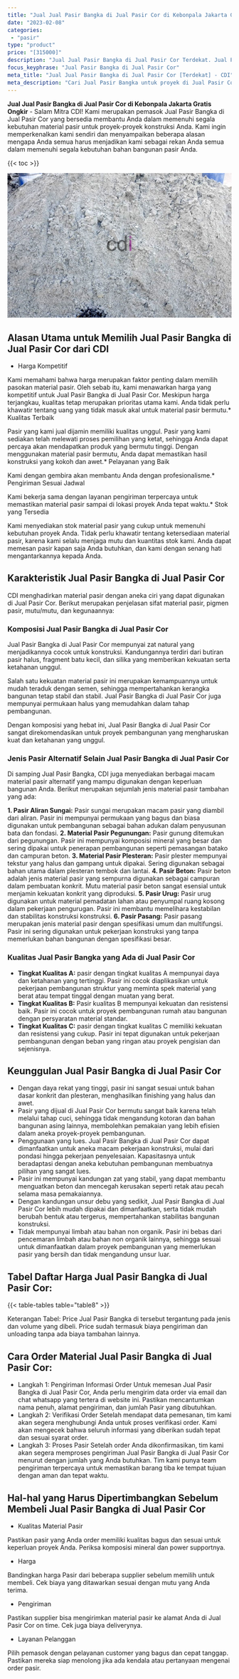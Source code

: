 ```yaml
---
title: "Jual Jual Pasir Bangka di Jual Pasir Cor di Kebonpala Jakarta Gratis Ongkir"
date: "2023-02-08"
categories:
 - "pasir"
type: "product"
price: "[315000]"
description: "Jual Jual Pasir Bangka di Jual Pasir Cor Terdekat. Jual Pasir Bangka ini sering digunakan dalam proyek konstruksi sebagai material adukan yang terpilih dan bersih. Kontak kami untuk mendapatkan informasi lebih lanjut."
focus_keyphrase: "Jual Pasir Bangka di Jual Pasir Cor"
meta_title: "Jual Jual Pasir Bangka di Jual Pasir Cor [Terdekat] - CDI"
meta_description: "Cari Jual Pasir Bangka untuk proyek di Jual Pasir Cor? Kami menawarkan Jual Pasir Bangka berkualitas untuk bahan campuran. Raih penawaran terbaik sekarang."
---
```


**Jual Jual Pasir Bangka di Jual Pasir Cor di Kebonpala Jakarta Gratis Ongkir** - Salam Mitra CDI! Kami merupakan pemasok Jual Pasir Bangka di Jual Pasir Cor yang bersedia membantu Anda dalam memenuhi segala kebutuhan material pasir untuk proyek-proyek konstruksi Anda. Kami ingin memperkenalkan kami sendiri dan menyampaikan beberapa alasan mengapa Anda semua harus menjadikan kami sebagai rekan Anda semua dalam memenuhi segala kebutuhan bahan bangunan pasir Anda.

{{< toc >}}

![Jual Jual Pasir Bangka di Jual Pasir Cor di Kebonpala Jakarta Gratis Ongkir](/images/pasir/pasir-bangunan-03.jpg)

## Alasan Utama untuk Memilih Jual Pasir Bangka di Jual Pasir Cor dari CDI

*   Harga Kompetitif

Kami memahami bahwa harga merupakan faktor penting dalam memilih pasokan material pasir. Oleh sebab itu, kami menawarkan harga yang kompetitif untuk Jual Pasir Bangka di Jual Pasir Cor. Meskipun harga terjangkau, kualitas tetap merupakan prioritas utama kami. Anda tidak perlu khawatir tentang uang yang tidak masuk akal untuk material pasir bermutu.*   Kualitas Terbaik

Pasir yang kami jual dijamin memiliki kualitas unggul. Pasir yang kami sediakan telah melewati proses pemilihan yang ketat, sehingga Anda dapat percaya akan mendapatkan produk yang bermutu tinggi. Dengan menggunakan material pasir bermutu, Anda dapat memastikan hasil konstruksi yang kokoh dan awet.*   Pelayanan yang Baik

Kami dengan gembira akan membantu Anda dengan profesionalisme.*   Pengiriman Sesuai Jadwal

Kami bekerja sama dengan layanan pengiriman terpercaya untuk memastikan material pasir sampai di lokasi proyek Anda tepat waktu.*   Stok yang Tersedia

Kami menyediakan stok material pasir yang cukup untuk memenuhi kebutuhan proyek Anda. Tidak perlu khawatir tentang ketersediaan material pasir, karena kami selalu menjaga mutu dan kuantitas stok kami. Anda dapat memesan pasir kapan saja Anda butuhkan, dan kami dengan senang hati mengantarkannya kepada Anda. 

## Karakteristik Jual Pasir Bangka di Jual Pasir Cor

CDI menghadirkan material pasir dengan aneka ciri yang dapat digunakan di Jual Pasir Cor. Berikut merupakan penjelasan sifat material pasir, pigmen pasir, mutu/mutu, dan kegunaannya:

### Komposisi Jual Pasir Bangka di Jual Pasir Cor

Jual Pasir Bangka di Jual Pasir Cor mempunyai zat natural yang menjadikannya cocok untuk konstruksi. Kandungannya terdiri dari butiran pasir halus, fragment batu kecil, dan silika yang memberikan kekuatan serta ketahanan unggul.

Salah satu kekuatan material pasir ini merupakan kemampuannya untuk mudah teraduk dengan semen, sehingga mempertahankan kerangka bangunan tetap stabil dan stabil. Jual Pasir Bangka di Jual Pasir Cor juga mempunyai permukaan halus yang memudahkan dalam tahap pembangunan.

Dengan komposisi yang hebat ini, Jual Pasir Bangka di Jual Pasir Cor sangat direkomendasikan untuk proyek pembangunan yang mengharuskan kuat dan ketahanan yang unggul.

### Jenis Pasir Alternatif Selain Jual Pasir Bangka di Jual Pasir Cor

Di samping Jual Pasir Bangka, CDI juga menyediakan berbagai macam material pasir alternatif yang mampu digunakan dengan keperluan bangunan Anda. Berikut merupakan sejumlah jenis material pasir tambahan yang ada:

**1\. Pasir Aliran Sungai:** Pasir sungai merupakan macam pasir yang diambil dari aliran. Pasir ini mempunyai permukaan yang bagus dan biasa digunakan untuk pembangunan sebagai bahan adukan dalam penyusunan bata dan fondasi.
**2\. Material Pasir Pegunungan:** Pasir gunung ditemukan dari pegunungan. Pasir ini mempunyai komposisi mineral yang besar dan sering dipakai untuk penerapan pembangunan seperti pemasangan batako dan campuran beton.
**3\. Material Pasir Plesteran:** Pasir plester mempunyai tekstur yang halus dan gampang untuk dipakai. Sering digunakan sebagai bahan utama dalam plesteran tembok dan lantai.
**4\. Pasir Beton:** Pasir beton adalah jenis material pasir yang sempurna digunakan sebagai campuran dalam pembuatan konkrit. Mutu material pasir beton sangat esensial untuk menjamin kekuatan konkrit yang diproduksi.
**5\. Pasir Urug:** Pasir urug digunakan untuk material pemadatan lahan atau penyumpal ruang kosong dalam pekerjaan pengurugan. Pasir ini membantu memelihara kestabilan dan stabilitas konstruksi konstruksi.
**6\. Pasir Pasang:** Pasir pasang merupakan jenis material pasir dengan spesifikasi umum dan multifungsi. Pasir ini sering digunakan untuk pekerjaan konstruksi yang tanpa memerlukan bahan bangunan dengan spesifikasi besar.

### Kualitas Jual Pasir Bangka yang Ada di Jual Pasir Cor

*   **Tingkat Kualitas A:** pasir dengan tingkat kualitas A mempunyai daya dan ketahanan yang tertinggi. Pasir ini cocok diaplikasikan untuk pekerjaan pembangunan struktur yang meminta spek material yang berat atau tempat tinggal dengan muatan yang berat.
*   **Tingkat Kualitas B:** Pasir kualitas B mempunyai kekuatan dan resistensi baik. Pasir ini cocok untuk proyek pembangunan rumah atau bangunan dengan persyaratan material standar.
*   **Tingkat Kualitas C:** pasir dengan tingkat kualitas C memiliki kekuatan dan resistensi yang cukup. Pasir ini tepat digunakan untuk pekerjaan pembangunan dengan beban yang ringan atau proyek pengisian dan sejenisnya.

## Keunggulan Jual Pasir Bangka di Jual Pasir Cor

*   Dengan daya rekat yang tinggi, pasir ini sangat sesuai untuk bahan dasar konkrit dan plesteran, menghasilkan finishing yang halus dan awet.
*   Pasir yang dijual di Jual Pasir Cor bermutu sangat baik karena telah melalui tahap cuci, sehingga tidak mengandung kotoran dan bahan bangunan asing lainnya, membolehkan pemakaian yang lebih efisien dalam aneka proyek-proyek pembangunan.
*   Penggunaan yang lues. Jual Pasir Bangka di Jual Pasir Cor dapat dimanfaatkan untuk aneka macam pekerjaan konstruksi, mulai dari pondasi hingga pekerjaan penyelesaian. Kapasitasnya untuk beradaptasi dengan aneka kebutuhan pembangunan membuatnya pilihan yang sangat lues.
*   Pasir ini mempunyai kandungan zat yang stabil, yang dapat membantu menguatkan beton dan mencegah kerusakan seperti retak atau pecah selama masa pemakaiannya.
*   Dengan kandungan unsur debu yang sedikit, Jual Pasir Bangka di Jual Pasir Cor lebih mudah dipakai dan dimanfaatkan, serta tidak mudah berubah bentuk atau tergerus, mempertahankan stabilitas bangunan konstruksi.
*   Tidak mempunyai limbah atau bahan non organik. Pasir ini bebas dari pencemaran limbah atau bahan non organik lainnya, sehingga sesuai untuk dimanfaatkan dalam proyek pembangunan yang memerlukan pasir yang bersih dan tidak mengandung unsur luar.

## Tabel Daftar Harga Jual Pasir Bangka di Jual Pasir Cor:

{{< table-tables table="table8" >}}

Keterangan Tabel: Price Jual Pasir Bangka di tersebut tergantung pada jenis dan volume yang dibeli. Price sudah termasuk biaya pengiriman dan unloading tanpa ada biaya tambahan lainnya.

## Cara Order Material Jual Pasir Bangka di Jual Pasir Cor:

*   Langkah 1: Pengiriman Informasi Order
Untuk memesan Jual Pasir Bangka di Jual Pasir Cor, Anda perlu mengirim data order via email dan chat whatsapp yang tertera di website ini. Pastikan mencantumkan nama penuh, alamat pengiriman, dan jumlah Pasir yang dibutuhkan.
*   Langkah 2: Verifikasi Order
Setelah mendapat data pemesanan, tim kami akan segera menghubungi Anda untuk proses verifikasi order. Kami akan mengecek bahwa seluruh informasi yang diberikan sudah tepat dan sesuai syarat order.
*   Langkah 3: Proses Pasir
Setelah order Anda dikonfirmasikan, tim kami akan segera memproses pengiriman Jual Pasir Bangka di Jual Pasir Cor menurut dengan jumlah yang Anda butuhkan. Tim kami punya team pengiriman terpercaya untuk memastikan barang tiba ke tempat tujuan dengan aman dan tepat waktu.

## Hal-hal yang Harus Dipertimbangkan Sebelum Membeli Jual Pasir Bangka di Jual Pasir Cor

*   Kualitas Material Pasir

Pastikan pasir yang Anda order memiliki kualitas bagus dan sesuai untuk keperluan proyek Anda. Periksa komposisi mineral dan power supportnya.
*   Harga

Bandingkan harga Pasir dari beberapa supplier sebelum memilih untuk membeli. Cek biaya yang ditawarkan sesuai dengan mutu yang Anda terima.
*   Pengiriman

Pastikan supplier bisa mengirimkan material pasir ke alamat Anda di Jual Pasir Cor on time. Cek juga biaya deliverynya.
*   Layanan Pelanggan

Pilih pemasok dengan pelayanan customer yang bagus dan cepat tanggap. Pastikan mereka siap menolong jika ada kendala atau pertanyaan mengenai order pasir.